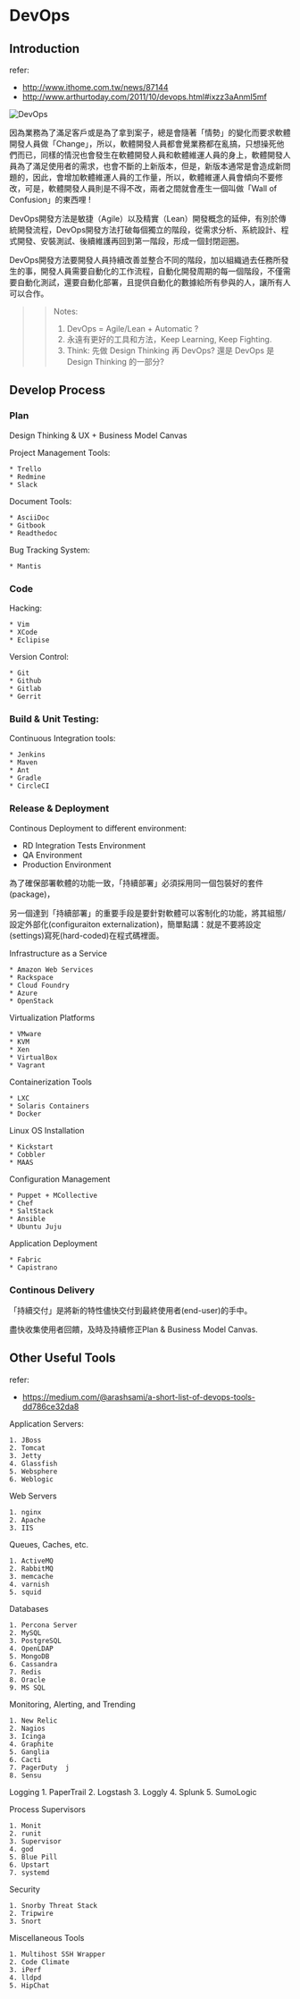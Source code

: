 DevOps
======

Introduction
------------

refer:
- http://www.ithome.com.tw/news/87144
- http://www.arthurtoday.com/2011/10/devops.html#ixzz3aAnmI5mf


![DevOps](http://www.collab.net/sites/all/themes/collabnet/_media/solutions/devops/solution-s-curve.png)

因為業務為了滿足客戶或是為了拿到案子，總是會隨著「情勢」的變化而要求軟體開發人員做「Change」，所以，軟體開發人員都會覺業務都在亂搞，只想操死他們而已，同樣的情況也會發生在軟體開發人員和軟體維運人員的身上，軟體開發人員為了滿足使用者的需求，也會不斷的上新版本，但是，新版本通常是會造成新問題的，因此，會增加軟體維運人員的工作量，所以，軟體維運人員會傾向不要修改，可是，軟體開發人員則是不得不改，兩者之間就會產生一個叫做「Wall of Confusion」的東西哩 !


DevOps開發方法是敏捷（Agile）以及精實（Lean）開發概念的延伸，有別於傳統開發流程，DevOps開發方法打破每個獨立的階段，從需求分析、系統設計、程式開發、安裝測試、後續維護再回到第一階段，形成一個封閉迴圈。

DevOps開發方法要開發人員持續改善並整合不同的階段，加以組織過去任務所發生的事，開發人員需要自動化的工作流程，自動化開發周期的每一個階段，不僅需要自動化測試，還要自動化部署，且提供自動化的數據給所有參與的人，讓所有人可以合作。


>> Notes:
>> 1. DevOps = Agile/Lean + Automatic ?
>> 2. 永遠有更好的工具和方法，Keep Learning, Keep Fighting.
>> 3. Think: 先做 Design Thinking 再 DevOps? 還是 DevOps 是 Design Thinking 的一部分?


Develop Process
---------------


### Plan

Design Thinking & UX + Business Model Canvas 


Project Management Tools:
```
* Trello
* Redmine
* Slack
```
Document Tools:
```
* AsciiDoc
* Gitbook
* Readthedoc
```
Bug Tracking System:
```
* Mantis
```

### Code

Hacking:
```
* Vim
* XCode
* Eclipise
```

Version Control:
```
* Git
* Github
* Gitlab
* Gerrit
```

### Build & Unit Testing:

Continuous Integration tools:
```
* Jenkins 
* Maven 
* Ant 
* Gradle 
* CircleCI
```
### Release & Deployment

Continous Deployment to different environment:
* RD Integration Tests Environment
* QA Environment
* Production Environment

為了確保部署軟體的功能一致，「持續部署」必須採用同一個包裝好的套件(package)，

另一個達到「持續部署」的重要手段是要針對軟體可以客制化的功能，將其組態/設定外部化(configuraiton externalization)，簡單點講：就是不要將設定(settings)寫死(hard-coded)在程式碼裡面。


Infrastructure as a Service
```
* Amazon Web Services 
* Rackspace
* Cloud Foundry
* Azure
* OpenStack
```

Virtualization Platforms
```
* VMware 
* KVM
* Xen
* VirtualBox 
* Vagrant 
```

Containerization Tools
```
* LXC
* Solaris Containers
* Docker 
```

Linux OS Installation
```
* Kickstart 
* Cobbler 
* MAAS
```

Configuration Management
```
* Puppet + MCollective 
* Chef
* SaltStack
* Ansible
* Ubuntu Juju
```
Application Deployment
```
* Fabric
* Capistrano 
```

### Continous Delivery

「持續交付」是將新的特性儘快交付到最終使用者(end-user)的手中。

盡快收集使用者回饋，及時及持續修正Plan & Business Model Canvas.



Other Useful Tools
------------------

refer:
- https://medium.com/@arashsami/a-short-list-of-devops-tools-dd786ce32da8

Application Servers:

	1. JBoss
	2. Tomcat
	3. Jetty 
	4. Glassfish
	5. Websphere
	6. Weblogic

Web Servers

	1. nginx 
	2. Apache 
	3. IIS

Queues, Caches, etc.

	1. ActiveMQ
	2. RabbitMQ
	3. memcache
	4. varnish
	5. squid

Databases

	1. Percona Server 
	2. MySQL
	3. PostgreSQL
	4. OpenLDAP
	5. MongoDB
	6. Cassandra
	7. Redis 
	8. Oracle
	9. MS SQL

Monitoring, Alerting, and Trending

	1. New Relic 
	2. Nagios 
	3. Icinga
	4. Graphite
	5. Ganglia
	6. Cacti 
	7. PagerDuty  j
	8. Sensu

Logging
	1. PaperTrail 
	2. Logstash
	3. Loggly
	4. Splunk
	5. SumoLogic

Process Supervisors

	1. Monit 
	2. runit
	3. Supervisor
	4. god
	5. Blue Pill
	6. Upstart
	7. systemd

Security

	1. Snorby Threat Stack 
	2. Tripwire
	3. Snort

Miscellaneous Tools

	1. Multihost SSH Wrapper 
	2. Code Climate
	3. iPerf 
	4. lldpd 
	5. HipChat

